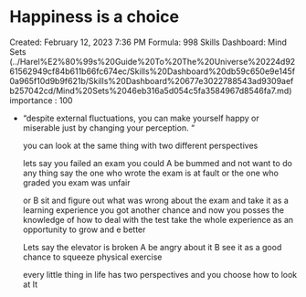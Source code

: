 # Happiness is a choice

Created: February 12, 2023 7:36 PM
Formula: 998
Skills Dashboard: Mind Sets  (../Harel%E2%80%99s%20Guide%20To%20The%20Universe%20224d9261562949cf84b611b66fc674ec/Skills%20Dashboard%20db59c650e9e145f0a965f10d9b9f621b/Skills%20Dashboard%20677e3022788543ad9309aefb257042cd/Mind%20Sets%2046eb316a5d054c5fa3584967d8546fa7.md)
importance : 100

- “despite external fluctuations, you can make yourself happy or miserable just by changing your perception. “
    
    you can look at the same thing with two different perspectives
    
    lets say you failed an exam you could A be bummed and not want to do any thing say the one who wrote the exam is at fault or the one who graded you exam was unfair 
    
    or B sit and figure out what was wrong about the exam and take it as a learning experience you got another chance and now you posses the knowledge of how to deal with the test take the whole experience as an opportunity to grow and e better 
    
    Lets say the elevator is broken A be angry about it B see it as a good chance to squeeze physical exercise 
    
    every little thing in life has two perspectives and you choose how to look at It